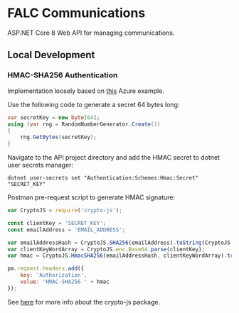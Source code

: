 # FALC Communications #

ASP.NET Core 8 Web API for managing communications.

## Local Development

### HMAC-SHA256 Authentication

Implementation loosely based on [this](https://learn.microsoft.com/en-us/azure/communication-services/tutorials/hmac-header-tutorial?pivots=programming-language-csharp) Azure example.

Use the following code to generate a secret 64 bytes long:

```csharp
var secretKey = new byte[64];
using (var rng = RandomNumberGenerator.Create())
{
    rng.GetBytes(secretKey);
}
```

Navigate to the API project directory and add the HMAC secret to dotnet user secrets manager:

```shell
dotnet user-secrets set "Authentication:Schemes:Hmac:Secret" "SECRET_KEY"
```

Postman pre-request script to generate HMAC signature:

```javascript
var CryptoJS = require('crypto-js');

const clientKey = 'SECRET_KEY';
const emailAddress = 'EMAIL_ADDRESS';

var emailAddressHash = CryptoJS.SHA256(emailAddress).toString(CryptoJS.enc.Base64);
var clientKeyWordArray = CryptoJS.enc.Base64.parse(clientKey);
var hmac = CryptoJS.HmacSHA256(emailAddressHash, clientKeyWordArray).toString(CryptoJS.enc.Hex);

pm.request.headers.add({
    key: 'Authorization',
    value: 'HMAC-SHA256 ' + hmac
});
```

See [here](https://code.google.com/archive/p/crypto-js/) for more info about the crypto-js package.